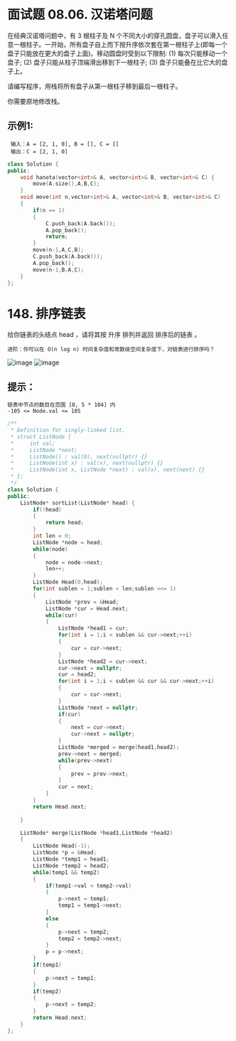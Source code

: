 # 面试题 08.06. 汉诺塔问题
在经典汉诺塔问题中，有 3 根柱子及 N 个不同大小的穿孔圆盘，盘子可以滑入任意一根柱子。一开始，所有盘子自上而下按升序依次套在第一根柱子上(即每一个盘子只能放在更大的盘子上面)。移动圆盘时受到以下限制:
(1) 每次只能移动一个盘子;
(2) 盘子只能从柱子顶端滑出移到下一根柱子;
(3) 盘子只能叠在比它大的盘子上。

请编写程序，用栈将所有盘子从第一根柱子移到最后一根柱子。

你需要原地修改栈。
## 示例1:
```
 输入：A = [2, 1, 0], B = [], C = []
 输出：C = [2, 1, 0]
```
```c++
class Solution {
public:
    void hanota(vector<int>& A, vector<int>& B, vector<int>& C) {
        move(A.size(),A,B,C);
    }
    void move(int n,vector<int>& A, vector<int>& B, vector<int>& C)
    {
        if(n == 1)
        {
            C.push_back(A.back());
            A.pop_back();
            return;
        }
        move(n-1,A,C,B);
        C.push_back(A.back());
        A.pop_back();
        move(n-1,B,A,C);
    }
};
```

# 148. 排序链表
给你链表的头结点 head ，请将其按 升序 排列并返回 排序后的链表 。
```
进阶：你可以在 O(n log n) 时间复杂度和常数级空间复杂度下，对链表进行排序吗？
```
![image](https://user-images.githubusercontent.com/60544624/113686440-d89b1f80-96f9-11eb-9422-d5ee84337337.png)
![image](https://user-images.githubusercontent.com/60544624/113686490-e3ee4b00-96f9-11eb-9c21-25cd6d826b40.png)
## 提示：
```
链表中节点的数目在范围 [0, 5 * 104] 内
-105 <= Node.val <= 105
```

```c++
/**
 * Definition for singly-linked list.
 * struct ListNode {
 *     int val;
 *     ListNode *next;
 *     ListNode() : val(0), next(nullptr) {}
 *     ListNode(int x) : val(x), next(nullptr) {}
 *     ListNode(int x, ListNode *next) : val(x), next(next) {}
 * };
 */
class Solution {
public:
    ListNode* sortList(ListNode* head) {
        if(!head)
        {
            return head;
        }
        int len = 0;
        ListNode *node = head;
        while(node)
        {
            node = node->next;
            len++;
        }
        ListNode Head(0,head);
        for(int sublen = 1;sublen < len;sublen <<= 1)
        {
            ListNode *prev = &Head;
            ListNode *cur = Head.next;
            while(cur)
            {
                ListNode *head1 = cur;
                for(int i = 1;i < sublen && cur->next;++i)
                {
                    cur = cur->next;
                }
                ListNode *head2 = cur->next;
                cur->next = nullptr;
                cur = head2;
                for(int i = 1;i < sublen && cur && cur->next;++i)
                {
                    cur = cur->next;
                }
                ListNode *next = nullptr;
                if(cur)
                {
                    next = cur->next;
                    cur->next = nullptr;
                }
                ListNode *merged = merge(head1,head2);
                prev->next = merged;
                while(prev->next)
                {
                    prev = prev->next;
                }
                cur = next;
            }
        }
        return Head.next;
        
    }

    ListNode* merge(ListNode *head1,ListNode *head2)
    {
        ListNode Head(-1);
        ListNode *p = &Head;
        ListNode *temp1 = head1;
        ListNode *temp2 = head2;
        while(temp1 && temp2)
        {
            if(temp1->val < temp2->val)
            {
                p->next = temp1;
                temp1 = temp1->next;
            }
            else
            {
                p->next = temp2;
                temp2 = temp2->next;
            }
            p = p->next;
        }
        if(temp1)
        {
            p->next = temp1;
        }
        if(temp2)
        {
            p->next = temp2;
        }
        return Head.next;
    }
};
```
